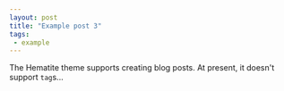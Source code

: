 ```yaml
---
layout: post
title: "Example post 3"
tags:
 - example
---
```


The Hematite theme supports creating blog posts. At present, it doesn't support `tag`s...
